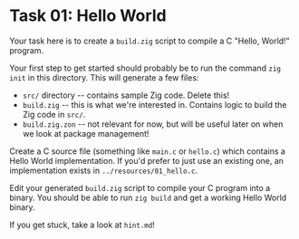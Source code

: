 # Task 01: Hello World

Your task here is to create a `build.zig` script to compile a C "Hello, World!" program.

Your first step to get started should probably be to run the command `zig init` in this directory.
This will generate a few files:
* `src/` directory -- contains sample Zig code. Delete this!
* `build.zig` -- this is what we're interested in. Contains logic to build the Zig code in `src/`.
* `build.zig.zon` -- not relevant for now, but will be useful later on when we look at package management!

Create a C source file (something like `main.c` or `hello.c`) which contains a Hello World implementation.
If you'd prefer to just use an existing one, an implementation exists in `../resources/01_hello.c`.

Edit your generated `build.zig` script to compile your C program into a binary. You should be able to run
`zig build` and get a working Hello World binary.

If you get stuck, take a look at `hint.md`!
